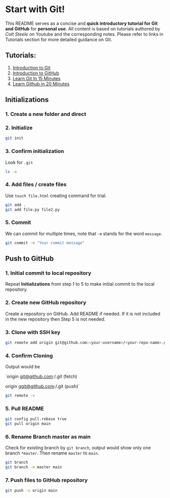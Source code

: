 # Start with Git!
This README serves as a concise and **quick introductory tutorial for Git and GitHub** for **personal use**. All content is based on tutorials authored by *Colt Steele* on Youtube and the corresponding notes. Please refer to links in Tutorials section for more detailed guidance on Git.

## Tutorials:
1. [Introduction to Git](https://videotutorials.notion.site/Introduction-to-Git-ac396a0697704709a12b6a0e545db049#e0920693bebe4ffd94e973d60bd3f6b4)
2. [Introduction to GitHub](https://videotutorials.notion.site/Introduction-to-GitHub-202af6f64bbd4299b15f238dcd09d2a7)
3. [Learn Git In 15 Minutes](https://www.youtube.com/watch?v=USjZcfj8yxE)
4. [Learn Github in 20 Minutes](https://www.youtube.com/watch?v=nhNq2kIvi9s)

## Initializations

### 1. Create a new folder and direct
### 2. Initialize
```bash
git init
```
### 3. Confirm initialization
Look for `.git`
```bash
ls -a
```
### 4. Add files / create files
Use `touch file.html` creating command for trial.
```bash
git add .
git add file.py file2.py
```
### 5. Commit 
We can commit for multiple times, note that `-m` stands for the word `message`.
```bash
git commit -m "Your commit message"
```

## Push to GitHub
### 1. Initial commit to local repository
Repeat **Initializations** from step 1 to 5 to make initial commit to the local repository.
### 2. Create new GitHub repository
Create a repository on GitHub. Add README if needed. If it is not included in the new repository then Step 5 is not needed.
### 3. Clone with SSH key
```bash
git remote add origin git@github.com:<your-username>/<your-repo-name>.git
```
### 4. Confirm Cloning
Output would be 

`origin	git@github.com:<your-username>/<your-repo-name>.git (fetch)

origin	ggit@github.com:<your-username>/<your-repo-name>.git (push)`

```bash
git remote -v
```
### 5. Pull README 
```bash
git config pull.rebase true
git pull origin main
```
### 6. Rename Branch master as main
Check for existing branch by `git branch`, output would show only one branch `*master`.
Then rename `master` to `main`.

```bash
git branch
git branch -m master main
```
### 7. Push files to GitHub repository
```bash
git push -u origin main
```
